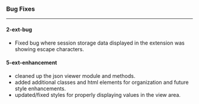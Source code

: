 ### Bug Fixes
---

#### 2-ext-bug
- Fixed bug where session storage data displayed in the extension was showing escape characters.

#### 5-ext-enhancement
- cleaned up the json viewer module and methods.
- added additional classes and html elements for organization and future style enhancements.
- updated/fixed styles for properly displaying values in the view area.